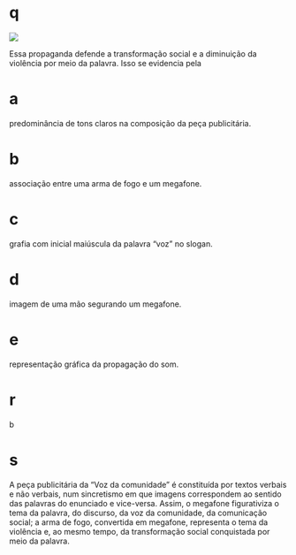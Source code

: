 # q
![](https://firebasestorage.googleapis.com/v0/b/firebase-enemio.appspot.com/o/questoes%2F267%2F0df3d983-964b-db68-9e79-0dd77a269037.png?alt=media\&token=93286d66-0ea5-4fe2-885c-2ac17a2148e5)

Essa propaganda defende a transformação social e a diminuição da violência por meio da palavra. Isso se evidencia pela

# a
predominância de tons claros na composição da peça publicitária.

# b
associação entre uma arma de fogo e um megafone.

# c
grafia com inicial maiúscula da palavra “voz” no slogan.

# d
imagem de uma mão segurando um megafone.

# e
representação gráfica da propagação do som.

# r
b

# s
A peça publicitária da “Voz da comunidade” é constituída por textos verbais e não verbais, num sincretismo em que imagens correspondem ao sentido das palavras do enunciado e vice-versa. Assim, o megafone figurativiza o tema da palavra, do discurso, da voz da comunidade, da comunicação social; a arma de fogo, convertida em megafone, representa o tema da violência e, ao mesmo tempo, da transformação social conquistada por meio da palavra.
